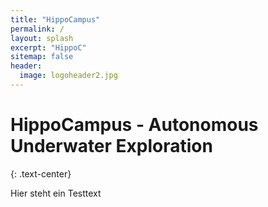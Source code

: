 ```yaml
---
title: "HippoCampus"
permalink: /
layout: splash
excerpt: "HippoC"
sitemap: false
header:
  image: logoheader2.jpg
---
```

<h1>HippoCampus - Autonomous Underwater Exploration</h1>
{: .text-center}

Hier steht ein Testtext



